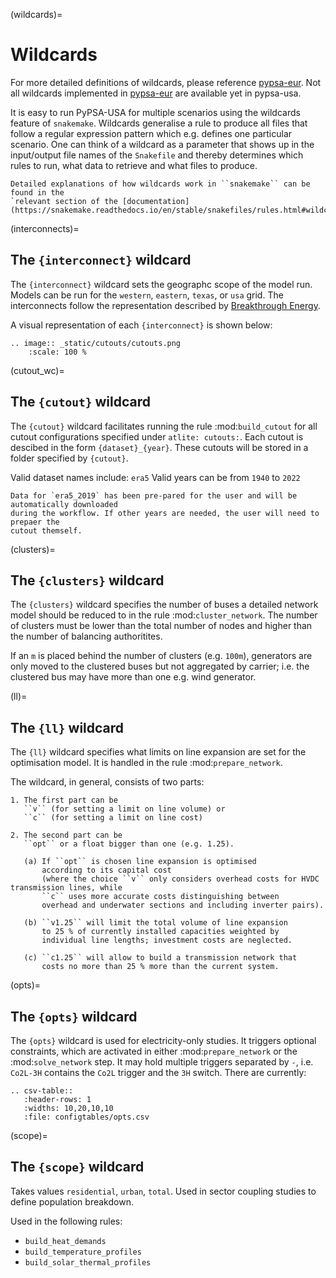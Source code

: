 (wildcards)=
# Wildcards

For more detailed definitions of wildcards, please reference [pypsa-eur](https://pypsa-eur.readthedocs.io/en/latest/wildcards.html). 
Not all wildcards implemented in [pypsa-eur](https://pypsa-eur.readthedocs.io/en/latest/wildcards.html) are available 
yet in pypsa-usa.

It is easy to run PyPSA-USA for multiple scenarios using the wildcards feature of `snakemake`.
Wildcards generalise a rule to produce all files that follow a regular expression pattern
which e.g. defines one particular scenario. One can think of a wildcard as a parameter that shows
up in the input/output file names of the `Snakefile` and thereby determines which rules to run,
what data to retrieve and what files to produce.

```{note}
Detailed explanations of how wildcards work in ``snakemake`` can be found in the
`relevant section of the [documentation](https://snakemake.readthedocs.io/en/stable/snakefiles/rules.html#wildcards).
```

(interconnects)=
## The `{interconnect}` wildcard

The `{interconnect}` wildcard sets the geographc scope of the model run. Models 
can be run for the `western`, `eastern`, `texas`, or `usa` grid. The interconnects 
follow the representation described by [Breakthrough Energy](https://breakthroughenergy.org/).

A visual representation of each `{interconnect}` is shown below: 

```{eval-rst}  
.. image:: _static/cutouts/cutouts.png
    :scale: 100 %
```

(cutout_wc)=
## The `{cutout}` wildcard

The `{cutout}` wildcard facilitates running the rule :mod:`build_cutout`
for all cutout configurations specified under `atlite: cutouts:`. Each cutout 
is descibed in the form `{dataset}_{year}`. These cutouts will be stored in a 
folder specified by `{cutout}`.

Valid dataset names include: `era5`
Valid years can be from `1940` to `2022`

```{note}
Data for `era5_2019` has been pre-pared for the user and will be automatically downloaded 
during the workflow. If other years are needed, the user will need to prepaer the 
cutout themself. 
```

<!-- (technology)=
## The ``{technology}`` wildcard -->

<!-- The ``{technology}`` wildcard specifies for which renewable energy technology to produce availability time
series and potentials using the rule :mod:`build_renewable_profiles`.
It can take the values ``onwind``, ``offwind-ac``, ``offwind-dc``, and ``solar`` but **not** ``hydro``
(since hydroelectric plant profiles are created by a different rule). -->

<!-- (simpl)=
## The ``{simpl}`` wildcard -->

<!-- The ``{simpl}`` wildcard specifies number of buses a detailed
network model should be pre-clustered to in the rule
:mod:`simplify_network` (before :mod:`cluster_network`). -->

(clusters)=
## The `{clusters}` wildcard

The `{clusters}` wildcard specifies the number of buses a detailed network model should be reduced to in the rule :mod:`cluster_network`.
The number of clusters must be lower than the total number of nodes and higher than the number of balancing authoritites. 

If an `m` is placed behind the number of clusters (e.g. `100m`), generators are only moved to the clustered buses but not aggregated by carrier; i.e. the clustered bus may have more than one e.g. wind generator.

(ll)=
## The `{ll}` wildcard

The `{ll}` wildcard specifies what limits on
line expansion are set for the optimisation model.
It is handled in the rule :mod:`prepare_network`.

The wildcard, in general, consists of two parts:

    1. The first part can be
       ``v`` (for setting a limit on line volume) or
       ``c`` (for setting a limit on line cost)

    2. The second part can be
       ``opt`` or a float bigger than one (e.g. 1.25).

       (a) If ``opt`` is chosen line expansion is optimised
           according to its capital cost
           (where the choice ``v`` only considers overhead costs for HVDC transmission lines, while
           ``c`` uses more accurate costs distinguishing between
           overhead and underwater sections and including inverter pairs).

       (b) ``v1.25`` will limit the total volume of line expansion
           to 25 % of currently installed capacities weighted by
           individual line lengths; investment costs are neglected.

       (c) ``c1.25`` will allow to build a transmission network that
           costs no more than 25 % more than the current system.

(opts)=
## The `{opts}` wildcard

The ``{opts}`` wildcard is used for electricity-only studies. It triggers
optional constraints, which are activated in either :mod:`prepare_network` or
the :mod:`solve_network` step. It may hold multiple triggers separated by ``-``,
i.e. ``Co2L-3H`` contains the ``Co2L`` trigger and the ``3H`` switch. There are
currently:

```{eval-rst}  
.. csv-table::
   :header-rows: 1
   :widths: 10,20,10,10
   :file: configtables/opts.csv
```

<!-- (sector_opts)=
## The ``{sector_opts}`` wildcard -->

<!-- .. warning::
    More comprehensive documentation for this wildcard will be added soon.
    To really understand the options here, look in scripts/prepare_sector_network.py

  # Co2Lx specifies the CO2 target in x% of the 1990 values; default will give default (5%);
  # Co2L0p25 will give 25% CO2 emissions; Co2Lm0p05 will give 5% negative emissions
  # xH is the temporal resolution; 3H is 3-hourly, i.e. one snapshot every 3 hours
  # single letters are sectors: T for land transport, H for building heating,
  # B for biomass supply, I for industry, shipping and aviation,
  # A for agriculture, forestry and fishing
  # solar+c0.5 reduces the capital cost of solar to 50\% of reference value
  # solar+p3 multiplies the available installable potential by factor 3
  # seq400 sets the potential of CO2 sequestration to 400 Mt CO2 per year
  # dist{n} includes distribution grids with investment cost of n times cost in data/costs.csv
  # for myopic/perfect foresight cb states the carbon budget in GtCO2 (cumulative
  # emissions throughout the transition path in the timeframe determined by the
  # planning_horizons), be:beta decay; ex:exponential decay
  # cb40ex0 distributes a carbon budget of 40 GtCO2 following an exponential
  # decay with initial growth rate 0

The ``{sector_opts}`` wildcard is only used for sector-coupling studies.

.. csv-table::
   :header-rows: 1
   :widths: 10,20,10,10
   :file: configtables/sector-opts.csv -->

(scope)=
## The `{scope}` wildcard
Takes values `residential`, `urban`, `total`. Used in sector coupling 
studies to define population breakdown. 

Used in the following rules:
- `build_heat_demands`
- `build_temperature_profiles`
- `build_solar_thermal_profiles`

<!-- (planning_horizons)=
## The ``{planning_horizons}`` wildcard -->

<!-- .. warning::
    More comprehensive documentation for this wildcard will be added soon.

The ``{planning_horizons}`` wildcard is only used for sector-coupling studies.
It takes years as values, e.g. 2020, 2030, 2040, 2050. -->
